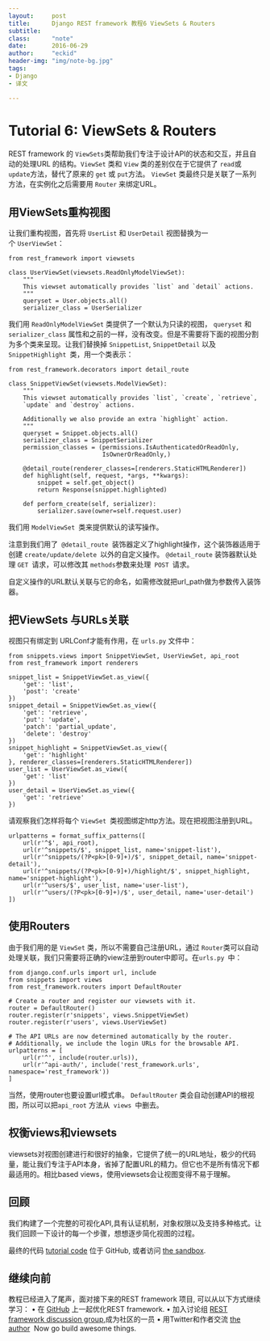 ```yaml
---
layout:     post
title:      Django REST framework 教程6 ViewSets & Routers
subtitle:   
class:		"note"
date:       2016-06-29
author:     "eckid"
header-img: "img/note-bg.jpg"
tags:
- Django
- 译文

---
```

# Tutorial 6: ViewSets & Routers

REST framework 的 `ViewSets`类帮助我们专注于设计API的状态和交互，并且自动的处理URL 的结构。`ViewSet` 类和 `View` 类的差别仅在于它提供了 `read`或`update`方法，替代了原来的 `get` 或 `put`方法。 `ViewSet` 类最终只是关联了一系列方法，在实例化之后需要用 `Router` 来绑定URL。

## 用ViewSets重构视图

让我们重构视图，首先将 `UserList` 和 `UserDetail` 视图替换为一个 `UserViewSet`：

```
from rest_framework import viewsets

class UserViewSet(viewsets.ReadOnlyModelViewSet):
    """
    This viewset automatically provides `list` and `detail` actions.
    """
    queryset = User.objects.all()
    serializer_class = UserSerializer
```

我们用 `ReadOnlyModelViewSet` 类提供了一个默认为只读的视图， `queryset` 和`serializer_class` 属性和之前的一样，没有改变。但是不需要将下面的视图分割为多个类来呈现。让我们替换掉 `SnippetList`, `SnippetDetail` 以及`SnippetHighlight `类，用一个类表示：

```
from rest_framework.decorators import detail_route

class SnippetViewSet(viewsets.ModelViewSet):
    """
    This viewset automatically provides `list`, `create`, `retrieve`,
    `update` and `destroy` actions.

    Additionally we also provide an extra `highlight` action.
    """
    queryset = Snippet.objects.all()
    serializer_class = SnippetSerializer
    permission_classes = (permissions.IsAuthenticatedOrReadOnly,
                          IsOwnerOrReadOnly,)

    @detail_route(renderer_classes=[renderers.StaticHTMLRenderer])
    def highlight(self, request, *args, **kwargs):
        snippet = self.get_object()
        return Response(snippet.highlighted)

    def perform_create(self, serializer):
        serializer.save(owner=self.request.user)
```

我们用 `ModelViewSet `类来提供默认的读写操作。

注意到我们用了` @detail_route `装饰器定义了highlight操作，这个装饰器适用于创建 `create/update/delete `以外的自定义操作。 `@detail_route` 装饰器默认处理 `GET `请求，可以修改其 `methods`参数来处理` POST `请求。

自定义操作的URL默认关联与它的命名，如需修改就把url_path做为参数传入装饰器。

## 把ViewSets 与URLs关联

视图只有绑定到 URLConf才能有作用，在 `urls.py` 文件中：

```
from snippets.views import SnippetViewSet, UserViewSet, api_root
from rest_framework import renderers

snippet_list = SnippetViewSet.as_view({
    'get': 'list',
    'post': 'create'
})
snippet_detail = SnippetViewSet.as_view({
    'get': 'retrieve',
    'put': 'update',
    'patch': 'partial_update',
    'delete': 'destroy'
})
snippet_highlight = SnippetViewSet.as_view({
    'get': 'highlight'
}, renderer_classes=[renderers.StaticHTMLRenderer])
user_list = UserViewSet.as_view({
    'get': 'list'
})
user_detail = UserViewSet.as_view({
    'get': 'retrieve'
})
```

请观察我们怎样将每个 `ViewSet `类视图绑定http方法。现在把视图注册到URL。

```
urlpatterns = format_suffix_patterns([
    url(r'^$', api_root),
    url(r'^snippets/$', snippet_list, name='snippet-list'),
    url(r'^snippets/(?P<pk>[0-9]+)/$', snippet_detail, name='snippet-detail'),
    url(r'^snippets/(?P<pk>[0-9]+)/highlight/$', snippet_highlight, name='snippet-highlight'),
    url(r'^users/$', user_list, name='user-list'),
    url(r'^users/(?P<pk>[0-9]+)/$', user_detail, name='user-detail')
])
```

## 使用Routers

由于我们用的是 `ViewSet` 类，所以不需要自己注册URL，通过 `Router`类可以自动处理关联，我们只需要将正确的view注册到router中即可。在`urls.py `中：

```
from django.conf.urls import url, include
from snippets import views
from rest_framework.routers import DefaultRouter

# Create a router and register our viewsets with it.
router = DefaultRouter()
router.register(r'snippets', views.SnippetViewSet)
router.register(r'users', views.UserViewSet)

# The API URLs are now determined automatically by the router.
# Additionally, we include the login URLs for the browsable API.
urlpatterns = [
    url(r'^', include(router.urls)),
    url(r'^api-auth/', include('rest_framework.urls', namespace='rest_framework'))
]
```

当然，使用router也要设置url模式串。 `DefaultRouter` 类会自动创建API的根视图，所以可以把`api_root` 方法从` views `中删去。

## 权衡views和viewsets

viewsets对视图创建进行和很好的抽象，它提供了统一的URL地址，极少的代码量，能让我们专注于API本身，省掉了配置URL的精力。但它也不是所有情况下都最适用的。相比based views，使用viewsets会让视图变得不易于理解。

## 回顾

我们构建了一个完整的可视化API,具有认证机制，对象权限以及支持多种格式。让我们回顾一下设计的每一个步骤，想想逐步简化视图的过程。

最终的代码 [tutorial code](https://github.com/tomchristie/rest-framework-tutorial) 位于 GitHub, 或者访问 [the sandbox](http://restframework.herokuapp.com/).

## 继续向前

教程已经进入了尾声，面对接下来的REST framework 项目, 可以从以下方式继续学习：
•   在 [GitHub](https://github.com/tomchristie/django-rest-framework) 上一起优化REST framework.
•   加入讨论组 [REST framework discussion group](https://groups.google.com/forum/?fromgroups#!forum/django-rest-framework),成为社区的一员
•   用Twitter和作者交流 [the author](https://twitter.com/_tomchristie) 
Now go build awesome things.

